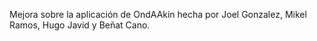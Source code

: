 Mejora sobre la aplicación de OndAAkin hecha por Joel Gonzalez, Mikel Ramos, Hugo Javid y Beñat Cano.
